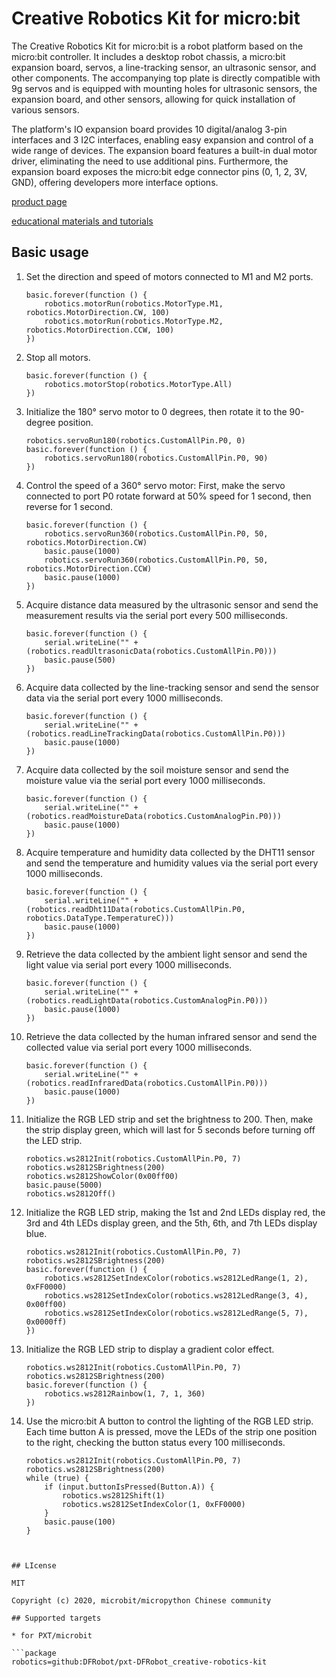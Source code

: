 # Creative Robotics Kit for micro:bit

The Creative Robotics Kit for micro:bit is a robot platform based on the micro:bit controller. It includes a desktop robot chassis, a micro:bit expansion board, servos, a line-tracking sensor, an ultrasonic sensor, and other components. The accompanying top plate is directly compatible with 9g servos and is equipped with mounting holes for ultrasonic sensors, the expansion board, and other sensors, allowing for quick installation of various sensors.

The platform's IO expansion board provides 10 digital/analog 3-pin interfaces and 3 I2C interfaces, enabling easy expansion and control of a wide range of devices. The expansion board features a built-in dual motor driver, eliminating the need to use additional pins. Furthermore, the expansion board exposes the micro:bit edge connector pins (0, 1, 2, 3V, GND), offering developers more interface options.

[product page](https://www.dfrobot.com/product-367.html)

[educational materials and tutorials](https://learn.dfrobot.com/)


## Basic usage
1. Set the direction and speed of motors connected to M1 and M2 ports.

    ```blocks
    basic.forever(function () {
        robotics.motorRun(robotics.MotorType.M1, robotics.MotorDirection.CW, 100)
        robotics.motorRun(robotics.MotorType.M2, robotics.MotorDirection.CCW, 100)
    })
    ```
2. Stop all motors.

    ```blocks
    basic.forever(function () {
        robotics.motorStop(robotics.MotorType.All)
    })
    ```
3. Initialize the 180° servo motor to 0 degrees, then rotate it to the 90-degree position.

    ```blocks
    robotics.servoRun180(robotics.CustomAllPin.P0, 0)
    basic.forever(function () {
        robotics.servoRun180(robotics.CustomAllPin.P0, 90)
    })
    ```
4. Control the speed of a 360° servo motor: First, make the servo connected to port P0 rotate forward at 50% speed for 1 second, then reverse for 1 second.

    ```blocks
    basic.forever(function () {
        robotics.servoRun360(robotics.CustomAllPin.P0, 50, robotics.MotorDirection.CW)
        basic.pause(1000)
        robotics.servoRun360(robotics.CustomAllPin.P0, 50, robotics.MotorDirection.CCW)
        basic.pause(1000)
    })
    ```
5. Acquire distance data measured by the ultrasonic sensor and send the measurement results via the serial port every 500 milliseconds.
    
    ```blocks
    basic.forever(function () {
        serial.writeLine("" + (robotics.readUltrasonicData(robotics.CustomAllPin.P0)))
        basic.pause(500)
    })
    ```
6. Acquire data collected by the line-tracking sensor and send the sensor data via the serial port every 1000 milliseconds.

    ```blocks
    basic.forever(function () {
        serial.writeLine("" + (robotics.readLineTrackingData(robotics.CustomAllPin.P0)))
        basic.pause(1000)
    })
    ```
7. Acquire data collected by the soil moisture sensor and send the moisture value via the serial port every 1000 milliseconds.
    
    ```blocks
    basic.forever(function () {
        serial.writeLine("" + (robotics.readMoistureData(robotics.CustomAnalogPin.P0)))
        basic.pause(1000)
    })
    ```
8. Acquire temperature and humidity data collected by the DHT11 sensor and send the temperature and humidity values via the serial port every 1000 milliseconds.

    ```blocks
    basic.forever(function () {
        serial.writeLine("" + (robotics.readDht11Data(robotics.CustomAllPin.P0, robotics.DataType.TemperatureC)))
        basic.pause(1000)
    })    
    ```
9. Retrieve the data collected by the ambient light sensor and send the light value via serial port every 1000 milliseconds.

    ```blocks
    basic.forever(function () {
        serial.writeLine("" + (robotics.readLightData(robotics.CustomAnalogPin.P0)))
        basic.pause(1000)
    })
    ```
10. Retrieve the data collected by the human infrared sensor and send the collected value via serial port every 1000 milliseconds.

    ```blocks
    basic.forever(function () {
        serial.writeLine("" + (robotics.readInfraredData(robotics.CustomAllPin.P0)))
        basic.pause(1000)
    }) 
    ```
11. Initialize the RGB LED strip and set the brightness to 200. Then, make the strip display green, which will last for 5 seconds before turning off the LED strip.

    ```blocks
    robotics.ws2812Init(robotics.CustomAllPin.P0, 7)
    robotics.ws2812SBrightness(200)
    robotics.ws2812ShowColor(0x00ff00)
    basic.pause(5000)
    robotics.ws2812Off()
    ```
12. Initialize the RGB LED strip, making the 1st and 2nd LEDs display red, the 3rd and 4th LEDs display green, and the 5th, 6th, and 7th LEDs display blue.
    
    ```blocks
    robotics.ws2812Init(robotics.CustomAllPin.P0, 7)
    robotics.ws2812SBrightness(200)
    basic.forever(function () {
        robotics.ws2812SetIndexColor(robotics.ws2812LedRange(1, 2), 0xFF0000)
        robotics.ws2812SetIndexColor(robotics.ws2812LedRange(3, 4), 0x00ff00)
        robotics.ws2812SetIndexColor(robotics.ws2812LedRange(5, 7), 0x0000ff)
    })
    ```
13. Initialize the RGB LED strip to display a gradient color effect.

    ```blocks
    robotics.ws2812Init(robotics.CustomAllPin.P0, 7)
    robotics.ws2812SBrightness(200)
    basic.forever(function () {
        robotics.ws2812Rainbow(1, 7, 1, 360)
    })
    ```
14. Use the micro:bit A button to control the lighting of the RGB LED strip. Each time button A is pressed, move the LEDs of the strip one position to the right, checking the button status every 100 milliseconds.

    ```blocks
    robotics.ws2812Init(robotics.CustomAllPin.P0, 7)
    robotics.ws2812SBrightness(200)
    while (true) {
        if (input.buttonIsPressed(Button.A)) {
            robotics.ws2812Shift(1)
            robotics.ws2812SetIndexColor(1, 0xFF0000)
        }
        basic.pause(100)
    }
 
   ```
   
## LIcense

MIT

Copyright (c) 2020, microbit/micropython Chinese community  

## Supported targets

* for PXT/microbit

```package
robotics=github:DFRobot/pxt-DFRobot_creative-robotics-kit
```

